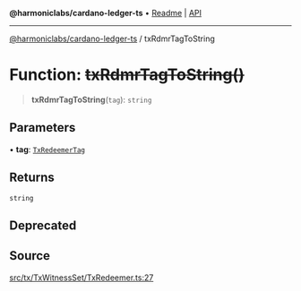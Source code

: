 **@harmoniclabs/cardano-ledger-ts** • [Readme](../Introduction) \| [API](../globals)

***

[@harmoniclabs/cardano-ledger-ts](../Introduction) / txRdmrTagToString

# Function: ~~txRdmrTagToString()~~

> **txRdmrTagToString**(`tag`): `string`

## Parameters

• **tag**: [`TxRedeemerTag`](../enumerations/TxRedeemerTag)

## Returns

`string`

## Deprecated

## Source

[src/tx/TxWitnessSet/TxRedeemer.ts:27](https://github.com/HarmonicLabs/cardano-ledger-ts/blob/d1659b0/src/tx/TxWitnessSet/TxRedeemer.ts#L27)
